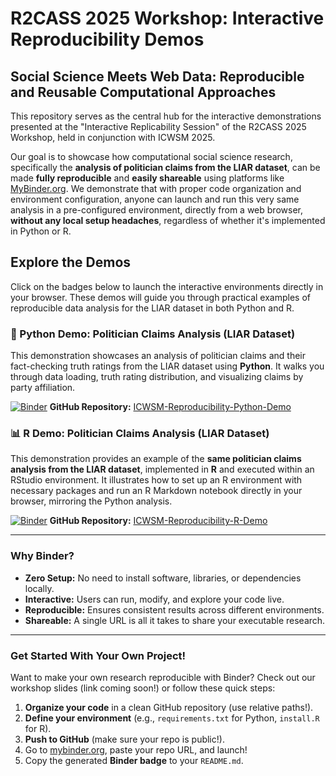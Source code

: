 # R2CASS 2025 Workshop: Interactive Reproducibility Demos

## Social Science Meets Web Data: Reproducible and Reusable Computational Approaches

This repository serves as the central hub for the interactive demonstrations presented at the "Interactive Replicability Session" of the R2CASS 2025 Workshop, held in conjunction with ICWSM 2025.

Our goal is to showcase how computational social science research, specifically the **analysis of politician claims from the LIAR dataset**, can be made **fully reproducible** and **easily shareable** using platforms like [MyBinder.org](https://mybinder.org/). We demonstrate that with proper code organization and environment configuration, anyone can launch and run this very same analysis in a pre-configured environment, directly from a web browser, **without any local setup headaches**, regardless of whether it's implemented in Python or R.

## Explore the Demos

Click on the badges below to launch the interactive environments directly in your browser. These demos will guide you through practical examples of reproducible data analysis for the LIAR dataset in both Python and R.

### 🐍 Python Demo: Politician Claims Analysis (LIAR Dataset)

This demonstration showcases an analysis of politician claims and their fact-checking truth ratings from the LIAR dataset using **Python**. It walks you through data loading, truth rating distribution, and visualizing claims by party affiliation.

[![Binder](https://mybinder.org/badge_logo.svg)](https://mybinder.org/v2/gh/lorraine-dev/ICWSM-Reproducibility-Python-Demo/main)
**GitHub Repository:** [ICWSM-Reproducibility-Python-Demo](https://github.com/lorraine-dev/ICWSM-Reproducibility-Python-Demo/tree/main)

### 📊 R Demo: Politician Claims Analysis (LIAR Dataset)

This demonstration provides an example of the **same politician claims analysis from the LIAR dataset**, implemented in **R** and executed within an RStudio environment. It illustrates how to set up an R environment with necessary packages and run an R Markdown notebook directly in your browser, mirroring the Python analysis.

[![Binder](https://mybinder.org/badge_logo.svg)](https://mybinder.org/v2/gh/lorraine-dev/ICWSM-Reproducibility-R-Demo/main)
**GitHub Repository:** [ICWSM-Reproducibility-R-Demo](https://github.com/lorraine-dev/ICWSM-Reproducibility-R-Demo)

---

### Why Binder?

* **Zero Setup:** No need to install software, libraries, or dependencies locally.
* **Interactive:** Users can run, modify, and explore your code live.
* **Reproducible:** Ensures consistent results across different environments.
* **Shareable:** A single URL is all it takes to share your executable research.

---

### Get Started With Your Own Project!

Want to make your own research reproducible with Binder? Check out our workshop slides (link coming soon!) or follow these quick steps:

1.  **Organize your code** in a clean GitHub repository (use relative paths!).
2.  **Define your environment** (e.g., `requirements.txt` for Python, `install.R` for R).
3.  **Push to GitHub** (make sure your repo is public!).
4.  Go to [mybinder.org](https://mybinder.org/), paste your repo URL, and launch!
5.  Copy the generated **Binder badge** to your `README.md`.

